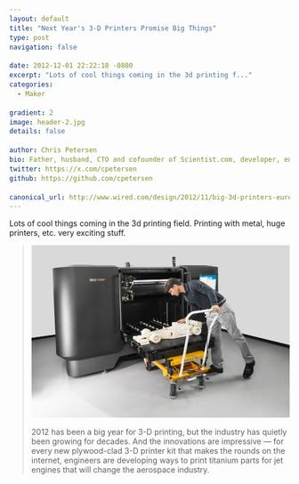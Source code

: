 ```yaml
---
layout: default
title: "Next Year's 3-D Printers Promise Big Things"
type: post
navigation: false

date: 2012-12-01 22:22:18 -0800
excerpt: "Lots of cool things coming in the 3d printing f..."
categories:
  - Maker

gradient: 2
image: header-2.jpg
details: false

author: Chris Petersen
bio: Father, husband, CTO and cofounder of Scientist.com, developer, entrepreneur and technologist.
twitter: https://x.com/cpetersen
github: https://github.com/cpetersen

canonical_url: http://www.wired.com/design/2012/11/big-3d-printers-euromold-2012/?pid=1387&viewall=true
---
```



Lots of cool things coming in the 3d printing field. Printing with metal, huge printers, etc. very exciting stuff.

 >   ![Bike Frames and Race Cars](/assets/import/0448414f74f28bddffb4612b7101d37e.jpg)
 >
 >  2012 has been a big year for 3-D printing, but the industry has quietly been growing for decades. And the innovations are impressive — for every new plywood-clad 3-D printer kit that makes the rounds on the internet, engineers are developing ways to print titanium parts for jet engines that will change the aerospace industry.
